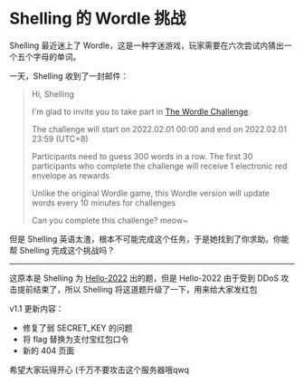 # Shelling 的 Wordle 挑战

Shelling 最近迷上了 Wordle，这是一种字迷游戏，玩家需要在六次尝试内猜出一个五个字母的单词。

一天，Shelling 收到了一封邮件：

> Hi, Shelling
> 
> I'm glad to invite you to take part in [The Wordle Challenge](http://101.43.189.73:2333).
> 
> The challenge will start on 2022.02.01 00:00 and end on 2022.02.01 23:59 (UTC+8)
> 
> Participants need to guess 300 words in a row. The first 30 participants who complete the challenge will receive 1 electronic red envelope as rewards 
> 
> Unlike the original Wordle game, this Wordle version will update words every 10 minutes for challenges
> 
> Can you complete this challenge? meow~ 

但是 Shelling 英语太渣，根本不可能完成这个任务，于是她找到了你求助。你能帮 Shelling 完成这个挑战吗？

---

这原本是 Shelling 为 [Hello-2022](https://github.com/ShiSheng233/Hello-2022) 出的题，但是 Hello-2022 由于受到 DDoS 攻击提前结束了，所以 Shelling 将这道题升级了一下，用来给大家发红包

v1.1 更新内容：
- 修复了弱 SECRET_KEY 的问题
- 将 flag 替换为支付宝红包口令
- 新的 404 页面

希望大家玩得开心 (千万不要攻击这个服务器哦qwq

